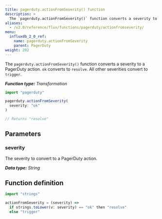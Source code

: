 ```yaml
---
title: pagerduty.actionFromSeverity() function
description: >
  The `pagerduty.actionFromSeverity()` function converts a severity to a PagerDuty action.
aliases:
  - /v2.0/reference/flux/functions/pagerduty/actionfromseverity/
menu:
  influxdb_2_0_ref:
    name: pagerduty.actionFromSeverity
    parent: PagerDuty
weight: 202
---
```


The `pagerduty.actionFromSeverity()` function converts a severity to a PagerDuty action.
`ok` converts to `resolve`.
All other severities convert to `trigger`.

_**Function type:** Transformation_

```js
import "pagerduty"

pagerduty.actionFromSeverity(
  severity: "ok"
)

// Returns "resolve"
```

## Parameters

### severity
The severity to convert to a PagerDuty action.

_**Data type:** String_

## Function definition
```js
import "strings"

actionFromSeverity = (severity) =>
  if strings.toLower(v: severity) == "ok" then "resolve"
  else "trigger"
```

